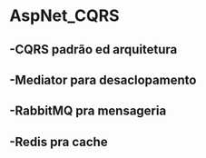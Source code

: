 # AspNet_CQRS
## -CQRS padrão ed arquitetura
## -Mediator para desaclopamento
## -RabbitMQ pra mensageria
## -Redis pra cache
